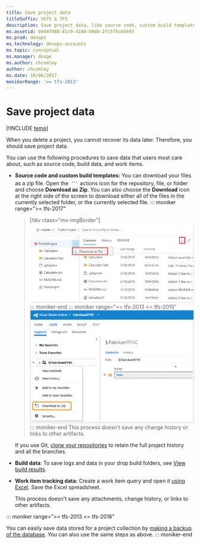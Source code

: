 ```yaml
---
title: Save project data 
titleSuffix: VSTS & TFS
description: Save project data, like source code, custom build templates, build data, and work items, for Visual Studio Team Services (VSTS)
ms.assetid: b944f980-81c0-4100-b0d8-2fc575c65693
ms.prod: devops
ms.technology: devops-accounts
ms.topic: conceptual
ms.manager: douge
ms.author: chcomley
author: chcomley
ms.date: 10/06/2017
monikerRange: '>= tfs-2013'
---
```


# Save project data

[!INCLUDE [temp](../../_shared/version-vsts-tfs-all-versions.md)]  

When you delete a project, you cannot recover its data later. Therefore, you should save project data.

You can use the following procedures to save data that users most care about, such as source code, build data, and work items.

-   **Source code and custom build templates:** You can download your files as a zip file. Open the ![Repository actions](../../_img/icons/actions-icon.png) actions icon for the repository, file, or folder and choose **Download as Zip**. You can also choose the **Download** icon at the right side of the screen to download either all of the files in the currently selected folder, or the currently selected file.
	::: moniker range=">= tfs-2017"
	> [!div class="mx-imgBorder"]
	> ![Download code ](../public/_img/download-code/download-zip-file.png)
	::: moniker-end
	::: moniker range=">= tfs-2013 <= tfs-2015"
    ![context menu with download as zip menu item](_img/delete-project/ic760345.png)
	::: moniker-end
    This process doesn't save any change history or links to other artifacts.

    If you use Git, [clone your repositories](../../git/gitquickstart.md) to retain the full project history and all the branches.

-   **Build data**: To save logs and data in your drop build folders, see [View build results](https://msdn.microsoft.com/library/ms181733.aspx).

-   **Work item tracking data:** Create a work item query and open it [using Excel](../../work/backlogs/office/bulk-add-modify-work-items-excel.md). Save the Excel spreadsheet.

    This process doesn't save any attachments, change history, or links to other artifacts.

::: moniker range=">= tfs-2013 <= tfs-2018"

You can easily save data stored for a project collection 
by [making a backup of the database](/tfs/server/admin/backup/config-backup-sched-plan). You can also 
use the same steps as above.
::: moniker-end